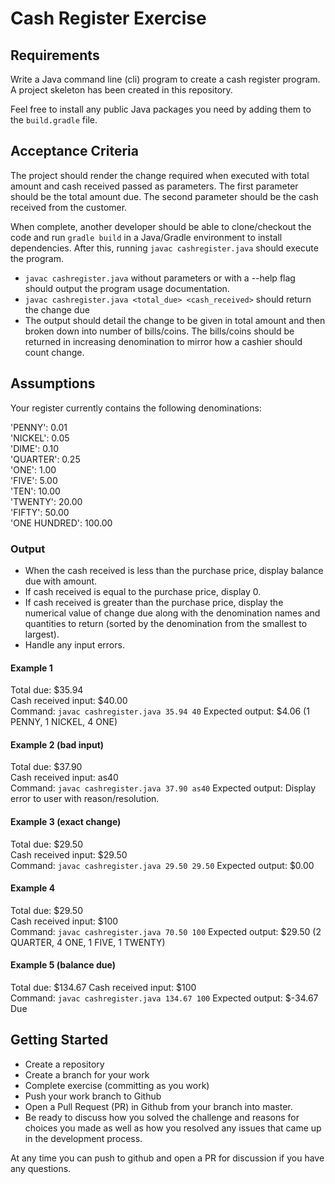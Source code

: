 # Cash Register Exercise
## Requirements

Write a Java command line (cli) program to create a cash register program.  
A project skeleton has been created in this repository.

Feel free to install any public Java packages you need by adding them to 
the `build.gradle` file.

## Acceptance Criteria

The project should render the change required when executed with total amount and
cash received passed as parameters.  The first parameter should be the total
amount due.  The second parameter should be the cash received from the customer.

When complete, another developer should be able to clone/checkout the code and
run `gradle build` in a Java/Gradle environment to install dependencies. 
After this, running `javac cashregister.java` should execute the
program.

* `javac cashregister.java` without parameters or with a --help flag should output 
the program usage documentation.
* `javac cashregister.java <total_due> <cash_received>` should return the change due
* The output should detail the change to be given in total amount and then
broken down into number of bills/coins.  The bills/coins should be returned in
increasing denomination to mirror how a cashier should count change.

## Assumptions

Your register currently contains the following denominations:

'PENNY': 0.01  
'NICKEL': 0.05  
'DIME': 0.10  
'QUARTER': 0.25  
'ONE': 1.00  
'FIVE': 5.00  
'TEN': 10.00  
'TWENTY': 20.00  
'FIFTY': 50.00  
'ONE HUNDRED': 100.00  

### Output

* When the cash received is less than the purchase price, display balance due with amount.
* If cash received is equal to the purchase price, display 0.
* If cash received is greater than the purchase price, display the numerical value of change due along with the denomination names and quantities to return (sorted by the denomination from the smallest to largest).
* Handle any input errors.

#### Example 1

Total due: $35.94  
Cash received input: $40.00  
Command: `javac cashregister.java 35.94 40`
Expected output: $4.06 (1 PENNY, 1 NICKEL, 4 ONE)  

#### Example 2 (bad input)

Total due: $37.90  
Cash received input: as40  
Command: `javac cashregister.java 37.90 as40`
Expected output: Display error to user with reason/resolution.

#### Example 3 (exact change)

Total due: $29.50  
Cash received input: $29.50  
Command: `javac cashregister.java 29.50 29.50`
Expected output: $0.00  

#### Example 4

Total due: $29.50  
Cash received input: $100  
Command: `javac cashregister.java 70.50 100`
Expected output: $29.50 (2 QUARTER, 4 ONE, 1 FIVE, 1 TWENTY)  

#### Example 5 (balance due)

Total due: $134.67
Cash received input: $100  
Command: `javac cashregister.java 134.67 100`
Expected output: $-34.67 Due

## Getting Started

* Create a repository
* Create a branch for your work
* Complete exercise (committing as you work)
* Push your work branch to Github
* Open a Pull Request (PR) in Github from your branch into master.
* Be ready to discuss how you solved the challenge and reasons for choices you made as well as how you resolved any issues that came up in the development process.

At any time you can push to github and open a PR for discussion if you have any questions.
